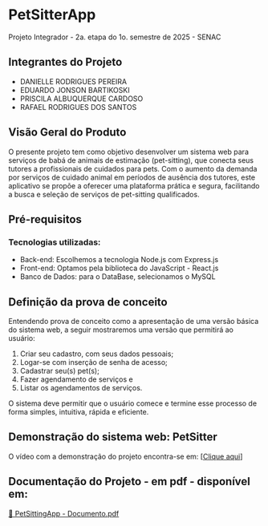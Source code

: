 # PetSitterApp
Projeto Integrador - 2a. etapa do 1o. semestre de 2025 - SENAC

## Integrantes do Projeto

 - DANIELLE RODRIGUES PEREIRA
 - EDUARDO JONSON BARTIKOSKI
 - PRISCILA ALBUQUERQUE CARDOSO
 - RAFAEL RODRIGUES DOS SANTOS

## Visão Geral do Produto

O presente projeto tem como objetivo desenvolver um sistema web para serviços de babá de animais de estimação (pet-sitting), que conecta seus tutores a profissionais de cuidados para pets. Com o aumento da demanda por serviços de cuidado animal em períodos de ausência dos tutores, este aplicativo se propõe a oferecer uma plataforma prática e segura, facilitando a busca e seleção de serviços de pet-sitting qualificados.

## Pré-requisitos
### Tecnologias utilizadas:

- Back-end: Escolhemos a tecnologia Node.js com Express.js
- Front-end: Optamos pela biblioteca do JavaScript - React.js
- Banco de Dados: para o DataBase, selecionamos o MySQL

## Definição da prova de conceito

Entendendo prova de conceito como a apresentação de uma versão básica do sistema web, a seguir mostraremos uma versão que permitirá ao usuário:
1)	Criar seu cadastro, com seus dados pessoais; 
2)	Logar-se com inserção de senha de acesso; 
3)	Cadastrar seu(s) pet(s); 
4)	Fazer agendamento de serviços e
5)	Listar os agendamentos de serviços.

O sistema deve permitir que o usuário comece e termine esse processo de forma simples, intuitiva, rápida e eficiente.

## Demonstração do sistema web: PetSitter

O vídeo com a demonstração do projeto encontra-se em: [[Clique aqui](https://www.youtube.com/watch?v=5eZ4EhFStCA)]

## Documentação do Projeto - em pdf - disponível em:

[📄 PetSittingApp - Documento.pdf](https://github.com/PriAC-2025/PetSitterApp/blob/master/documento.pdf)








